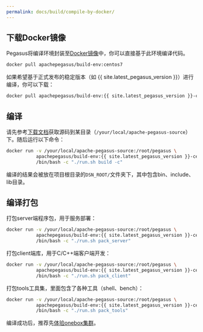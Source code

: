 ```yaml
---
permalink: docs/build/compile-by-docker/
---
```


## 下载Docker镜像

Pegasus将编译环境封装至[Docker镜像](https://hub.docker.com/r/apachepegasus/build-env)中，你可以直接基于此环境编译代码。

```sh
docker pull apachepegasus/build-env:centos7
```

如果希望基于正式发布的稳定版本（如 {{ site.latest_pegasus_version }}）进行编译，你可以下载：

```sh
docker pull apachepegasus/build-env:{{ site.latest_pegasus_version }}-centos7
```

## 编译

请先参考[下载文档](/docs/downloads)获取源码到某目录（`/your/local/apache-pegasus-source`）下。随后运行以下命令：

```sh
docker run -v /your/local/apache-pegasus-source:/root/pegasus \
           apachepegasus/build-env:{{ site.latest_pegasus_version }}-centos7 \
           /bin/bash -c "./run.sh build -c"
```

编译的结果会被放在项目根目录的`DSN_ROOT/`文件夹下，其中包含bin、include、lib目录。

## 编译打包

打包server端程序包，用于服务部署：

```bash
docker run -v /your/local/apache-pegasus-source:/root/pegasus \
           apachepegasus/build-env:{{ site.latest_pegasus_version }}-centos7 \
           /bin/bash -c "./run.sh pack_server"
```

打包client端库，用于C/C++端客户端开发：

```bash
docker run -v /your/local/apache-pegasus-source:/root/pegasus \
           apachepegasus/build-env:{{ site.latest_pegasus_version }}-centos7 \
           /bin/bash -c "./run.sh pack_client"
```

打包tools工具集，里面包含了各种工具（shell、bench）：

```bash
docker run -v /your/local/apache-pegasus-source:/root/pegasus \
           apachepegasus/build-env:{{ site.latest_pegasus_version }}-centos7 \
           /bin/bash -c "./run.sh pack_tools"
```

编译成功后，推荐先[体验onebox集群](/overview/onebox)。
